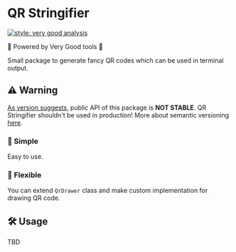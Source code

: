 # QR Stringifier
[![style: very good analysis][very_good_analysis_badge]][very_good_analysis_link]

💙 Powered by Very Good tools 💙

Small package to generate fancy QR codes which can be used in terminal output.

## ⚠ Warning
[As version suggests](https://semver.org/#spec-item-4), public API of this package is **NOT STABLE**.
QR Stringifier shouldn't be used in production! More about semantic versioning [here](https://semver.org/).

### 🔳 Simple
Easy to use.

### 🧰 Flexible
You can extend `QrDrawer` class and make custom implementation for drawing QR code.

## 🛠 Usage

TBD

[very_good_analysis_badge]: https://img.shields.io/badge/style-very_good_analysis-B22C89.svg
[very_good_analysis_link]: https://pub.dev/packages/very_good_analysis